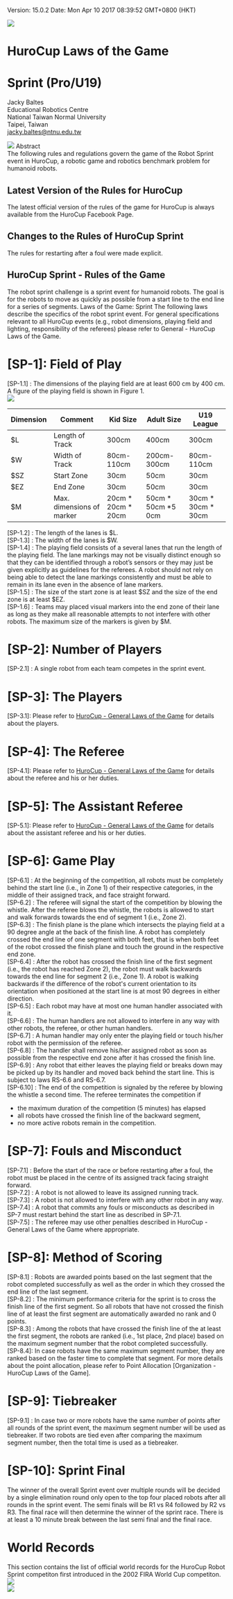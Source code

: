 [](en)Version: 15.0.2 Date: Mon Apr 10 2017 08:39:52 GMT+0800 (HKT)

![](image/pic1.png)

# [](en)HuroCup Laws of the Game

# [](en)Sprint (Pro/U19)

[](en)Jacky Baltes  
Educational Robotics Centre  
National Taiwan Normal University  
Taipei, Taiwan  
[jacky.baltes@ntnu.edu.tw](mailto:jacky.baltes@ntnu.edu.tw)  


![](image/pic2.png)
[](en)Abstract  
The following rules and regulations govern the game of the Robot Sprint event in HuroCup, a robotic game and robotics benchmark problem for humanoid robots.  

## [](en)Latest Version of the Rules for HuroCup  
The latest official version of the rules of the game for HuroCup is always available from the HuroCup Facebook Page.  

## [](en)Changes to the Rules of HuroCup Sprint  
The rules for restarting after a foul were made explicit.  

## [](en)HuroCup Sprint - Rules of the Game   
The robot sprint challenge is a sprint event for humanoid robots. The goal is for the robots to move as quickly as possible from a start line to the end line for a series of segments. Laws of the Game: Sprint The following laws describe the specifics of the robot sprint event. For general specifications relevant to all HuroCup events (e.g., robot dimensions, playing field and lighting, responsibility of the referees) please refer to General - HuroCup Laws of the Game.


# [](en)[SP-1]: Field of Play  
[SP-1.1] : The dimensions of the playing field are at least 600 cm by 400 cm. A figure of the playing field is shown in Figure 1.  
![](image/pic3.png)  

|Dimension         | Comment           | 	Kid Size  | Adult Size | 	U19 League |
| ------------- | ------------- | ----- | ------- | ------ | 
|$L|Length of Track|300cm|400cm|300cm
|$W|Width of Track|80cm-110cm|200cm-300cm|80cm-110cm
|$SZ|Start Zone|30cm|50cm|30cm
|$EZ|End Zone|30cm|50cm|30cm
|$M|Max. dimensions of marker|20cm * 20cm * 20cm|50cm * 50cm *5 0cm|30cm * 30cm * 30cm


[](en)[SP-1.2] : The length of the lanes is $L.  
[SP-1.3] : The width of the lanes is $W.    
[SP-1.4] : The playing field consists of a several lanes that run the length of the playing field. The lane markings may not  be visually distinct enough so that they can be identified through a robot’s sensors or they may just be given explicitly as  guidelines for the referees. A robot should not rely on being able to detect the lane markings consistently and must be able 
to remain in its lane even in the absence of lane markers.  
[SP-1.5] : The size of the start zone is at least $SZ and the size of the end zone is at least $EZ.  
[SP-1.6] : Teams may placed visual markers into the end zone of their lane as long as they make all reasonable attempts to not interfere with other robots. The maximum size of the markers is given by $M.  
 
# [](en)[SP-2]: Number of Players  
[SP-2.1] : A single robot from each team competes in the sprint event.  

# [](en)[SP-3]: The Players  
[SP-3.1]: Please refer to [HuroCup - General Laws of the Game](https://www.google.com/url?q=https://docs.google.com/document/d/15laUlB6uZ56J5WpGPhepb7P8O7ul-8K5sgdf4uwu4Ak/pub&sa=D&ust=1514003534734000&usg=AFQjCNEEUr2r5CykPblIL16dNCAXkFNR-A) for details about the players.  

# [](en)[SP-4]: The Referee  
[SP-4.1]: Please refer to [HuroCup - General Laws of the Game](https://www.google.com/url?q=https://docs.google.com/document/d/15laUlB6uZ56J5WpGPhepb7P8O7ul-8K5sgdf4uwu4Ak/pub&sa=D&ust=1514003534734000&usg=AFQjCNEEUr2r5CykPblIL16dNCAXkFNR-A) for details about the referee and his or her duties.


# [](en)[SP-5]: The Assistant Referee   
[SP-5.1]: Please refer to [HuroCup - General Laws of the Game](https://www.google.com/url?q=https://docs.google.com/document/d/15laUlB6uZ56J5WpGPhepb7P8O7ul-8K5sgdf4uwu4Ak/pub&sa=D&ust=1514003534734000&usg=AFQjCNEEUr2r5CykPblIL16dNCAXkFNR-A) for details about the assistant referee and his or her duties.

# [](en)[SP-6]: Game Play  
[SP-6.1] : At the beginning of the competition, all robots must be completely behind the start line (i.e., in Zone 1) of their respective categories, in the middle of their assigned track, and face straight forward.  
[SP-6.2] : The referee will signal the start of the competition by blowing the whistle. After the referee blows the whistle, the robots is allowed to start and walk forwards towards the end of segment 1 (i.e., Zone 2).  
[SP-6.3] : The finish plane is the plane which intersects the playing field at a 90 degree angle at the back of the finish line. A robot has completely crossed the end line of one segment with both feet, that is when both feet of the robot crossed the finish plane and touch the ground in the respective end zone.  
[SP-6.4] : After the robot has crossed the finish line of the first segment (i.e., the robot has reached Zone 2), the robot must walk backwards towards the end line for segment 2 (i.e., Zone 1). A robot is walking backwards if the difference of the robot's current orientation to its orientation when positioned at the start line is at most 90 degrees in either direction.  
[SP-6.5] : Each robot may have at most one human handler associated with it.   
[SP-6.6] : The human handlers are not allowed to interfere in any way with other robots, the referee, or other human handlers.  
[SP-6.7] : A human handler may only enter the playing field or touch his/her robot with the permission of the referee.  
[SP-6.8] : The handler shall remove his/her assigned robot as soon as possible from the respective end zone after it has crossed the finish line.  
[SP-6.9] : Any robot that either leaves the playing field or breaks down may be picked up by its handler and moved back behind the start line. This is subject to laws RS-6.6 and RS-6.7.  
[SP-6.10] : The end of the competition is signaled by the referee by blowing the whistle a second time. The referee terminates the competition if
* the maximum duration of the competition (5 minutes) has elapsed
* all robots have crossed the finish line of the backward segment,
* no more active robots remain in the competition.

# [](en)[SP-7]: Fouls and Misconduct  
[SP-7.1] : Before the start of the race or before restarting after a foul, the robot must be placed in the centre of its assigned track facing straight forward.  
[SP-7.2] : A robot is not allowed to leave its assigned running track.  
[SP-7.3] : A robot is not allowed to interfere with any other robot in any way.  
[SP-7.4] : A robot that commits any fouls or misconducts as described in SP-7 must restart behind the start line as described in SP-7.1.  
[SP-7.5] : The referee may use other penalties described in HuroCup - General Laws of the Game where appropriate.  

# [](en)[SP-8]: Method of Scoring  
[SP-8.1] : Robots are awarded points based on the last segment that the robot completed     successfully as well as the order in which they crossed the end line of the last segment.  
[SP-8.2] : The minimum performance criteria for the sprint is to cross the finish line of the first segment. So all robots that have not crossed the finish line of at least the first segment are   automatically awarded no rank and 0 points.  
[SP-8.3] : Among the robots that have crossed the finish line of the at least the first segment, the robots are ranked (i.e., 1st place, 2nd place) based on the maximum segment number that the robot completed successfully.  
[SP-8.4]: In case robots have the same maximum segment number, they are ranked based on the faster time to complete that segment. For more details about the point allocation, please refer to Point Allocation [Organization - HuroCup Laws of the Game].

# [](en)[SP-9]: Tiebreaker  
[SP-9.1] : In case two or more robots have the same number of points after all rounds of the sprint event, the maximum segment number will be used as tiebreaker. If two robots are tied even after comparing the maximum segment number, then the total time is used as a tiebreaker.

# [](en)[SP-10]: Sprint Final
The winner of the overall Sprint event over multiple rounds will be decided by a single elimination round only open to the top four placed robots after all rounds in the sprint event. The semi finals will be R1 vs R4 followed by R2 vs R3. The final race will then determine the winner of the sprint race. There is at least a 10 minute break between the last semi final and the final race.

# [](en)World Records
 This section contains the list of official world records for the HuroCup Robot Sprint competiton first introduced in the 2002 FIRA World Cup competiton.  
![](image/table2.png)  
![](image/table.png)  













